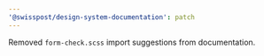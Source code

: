 ```yaml
---
'@swisspost/design-system-documentation': patch
---
```


Removed `form-check.scss` import suggestions from documentation.
